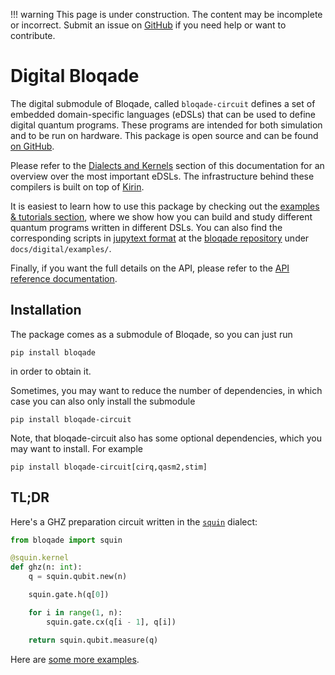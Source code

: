 !!! warning
    This page is under construction. The content may be incomplete or incorrect. Submit an issue
    on [GitHub](https://github.com/QuEraComputing/bloqade/issues/new) if you need help or want to
    contribute.


# Digital Bloqade

The digital submodule of Bloqade, called `bloqade-circuit` defines a set of embedded domain-specific languages (eDSLs) that can be used to define digital quantum programs.
These programs are intended for both simulation and to be run on hardware. This package is open source and can be found [on GitHub](https://github.com/QuEraComputing/bloqade-circuit).

Please refer to the [Dialects and Kernels](./dialects_and_kernels.md) section of this documentation for an overview over the most important eDSLs.
The infrastructure behind these compilers is built on top of [Kirin](https://queracomputing.github.io/kirin/latest/).

It is easiest to learn how to use this package by checking out the [examples & tutorials section](tutorials_index.md), where we show how you can build and study different quantum programs written in different DSLs.
You can also find the corresponding scripts in [jupytext format](https://jupytext.readthedocs.io/en/latest/) at the [bloqade repository](https://github.com/QuEraComputing/bloqade) under `docs/digital/examples/`.

Finally, if you want the full details on the API, please refer to the [API reference documentation](../../reference/bloqade-circuit/src/bloqade/device/).

## Installation

The package comes as a submodule of Bloqade, so you can just run

```
pip install bloqade
```

in order to obtain it.

Sometimes, you may want to reduce the number of dependencies, in which case you can also only install the submodule

```
pip install bloqade-circuit
```

Note, that bloqade-circuit also has some optional dependencies, which you may want to install.
For example

```
pip install bloqade-circuit[cirq,qasm2,stim]
```

## TL;DR

Here's a GHZ preparation circuit written in the [`squin`](../../reference/bloqade-circuit/src/bloqade/squin/) dialect:

```python
from bloqade import squin

@squin.kernel
def ghz(n: int):
    q = squin.qubit.new(n)

    squin.gate.h(q[0])

    for i in range(1, n):
        squin.gate.cx(q[i - 1], q[i])

    return squin.qubit.measure(q)
```

Here are [some more examples](./tutorials_index.md).
